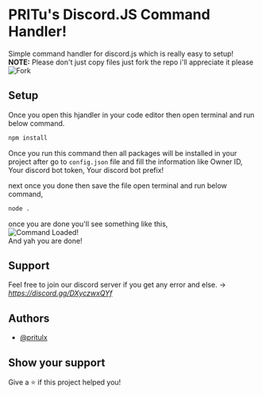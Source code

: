 
# PRITu's Discord.JS Command Handler!
Simple command handler for discord.js which is really easy to setup!
<br>
**NOTE:** Please don't just copy files just fork the repo i'll appreciate it please ![Fork](https://i.imgur.com/MOtHDPV.png)
## Setup 

Once you open this hjandler in your code editor then open terminal and run below command.

```bash 
npm install
```

Once you run this command then all packages will be installed in your project after go to `config.json` file
and fill the information like Owner ID, Your discord bot token, Your discord bot prefix!

next once you done then save the file open terminal and run below command,

```bash
node .
```
once you are done you'll see something like this,
<br>
![Command Loaded!](https://i.imgur.com/Oh5lIQK.png)
<br>
And yah you are done!
  
## Support

Feel free to join our discord server if you get any error and else. -> *https://discord.gg/DXyczwxQYf*

  
## Authors

- [@pritulx](https://www.github.com/pritulx)

## Show your support

Give a ⭐️ if this project helped you!
  
